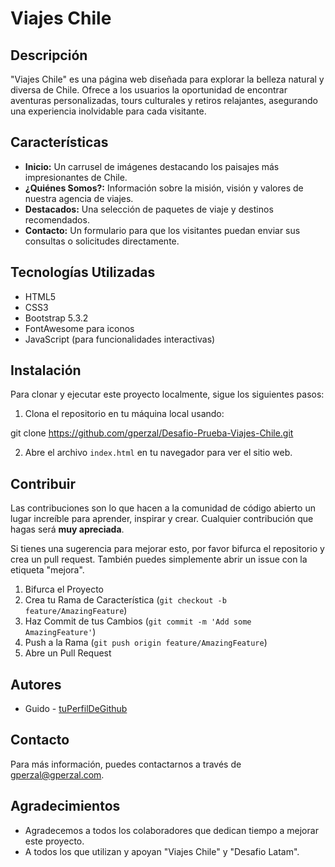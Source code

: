 # Viajes Chile

## Descripción

"Viajes Chile" es una página web diseñada para explorar la belleza natural y diversa de Chile. Ofrece a los usuarios la oportunidad de encontrar aventuras personalizadas, tours culturales y retiros relajantes, asegurando una experiencia inolvidable para cada visitante.

## Características

- **Inicio:** Un carrusel de imágenes destacando los paisajes más impresionantes de Chile.
- **¿Quiénes Somos?:** Información sobre la misión, visión y valores de nuestra agencia de viajes.
- **Destacados:** Una selección de paquetes de viaje y destinos recomendados.
- **Contacto:** Un formulario para que los visitantes puedan enviar sus consultas o solicitudes directamente.

## Tecnologías Utilizadas

- HTML5
- CSS3
- Bootstrap 5.3.2
- FontAwesome para iconos
- JavaScript (para funcionalidades interactivas)

## Instalación

Para clonar y ejecutar este proyecto localmente, sigue los siguientes pasos:

1. Clona el repositorio en tu máquina local usando:

git clone https://github.com/gperzal/Desafio-Prueba-Viajes-Chile.git

2. Abre el archivo `index.html` en tu navegador para ver el sitio web.

## Contribuir

Las contribuciones son lo que hacen a la comunidad de código abierto un lugar increíble para aprender, inspirar y crear. Cualquier contribución que hagas será **muy apreciada**.

Si tienes una sugerencia para mejorar esto, por favor bifurca el repositorio y crea un pull request. También puedes simplemente abrir un issue con la etiqueta "mejora".

1. Bifurca el Proyecto
2. Crea tu Rama de Característica (`git checkout -b feature/AmazingFeature`)
3. Haz Commit de tus Cambios (`git commit -m 'Add some AmazingFeature'`)
4. Push a la Rama (`git push origin feature/AmazingFeature`)
5. Abre un Pull Request

## Autores

- Guido - [tuPerfilDeGithub](https://github.com/gperzal)

## Contacto

Para más información, puedes contactarnos a través de [gperzal@gperzal.com](mailto:gperzal@gmail.com).

## Agradecimientos

- Agradecemos a todos los colaboradores que dedican tiempo a mejorar este proyecto.
- A todos los que utilizan y apoyan "Viajes Chile" y "Desafio Latam".

